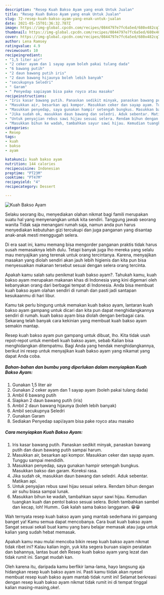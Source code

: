 ```yaml
---
description: "Resep Kuah Bakso Ayam yang enak Untuk Jualan"
title: "Resep Kuah Bakso Ayam yang enak Untuk Jualan"
slug: 72-resep-kuah-bakso-ayam-yang-enak-untuk-jualan
date: 2021-05-15T01:36:32.787Z
image: https://img-global.cpcdn.com/recipes/0844797e7fc6a5ed/680x482cq70/kuah-bakso-ayam-foto-resep-utama.jpg
thumbnail: https://img-global.cpcdn.com/recipes/0844797e7fc6a5ed/680x482cq70/kuah-bakso-ayam-foto-resep-utama.jpg
cover: https://img-global.cpcdn.com/recipes/0844797e7fc6a5ed/680x482cq70/kuah-bakso-ayam-foto-resep-utama.jpg
author: Lena Ramsey
ratingvalue: 4.9
reviewcount: 10
recipeingredient:
- "1,5 liter air"
- "2 ceker ayam dan 1 sayap ayam boleh pakai tulang dada"
- "6 bawang putih"
- "2 daun bawang putih iris"
- "2 daun bawang hijaunya boleh lebih banyak"
- "secukupnya Seledri"
- " Garam"
- " Penyedap sapiayam bisa pake royco atau masako"
recipeinstructions:
- "Iris kasar bawang putih. Panaskan sedikit minyak, panaskan bawang putih dan daun bawang putih sampai harum."
- "Masukkan air, besarkan api kompor. Masukkan ceker dan sayap ayam. Tunggu sampai mendidih."
- "Masukkan penyedap, saya gunakan hampir setengah bungkus. Masukkan bakso dan garam. Koreksi rasa."
- "Jika sudah ok, masukkan daun bawang dan seledri. Aduk sebentar. Matikan api."
- "Untuk penyajian rebus sawi hijau sesuai selera. Rendam bihun dengan air suhu biasa sampai lunak."
- "Masukkan bihun ke wadah, tambahkan sayur sawi hijau. Kemudian tuangkan kuah dan pentol bakso sesuai selera. Boleh tambahkan sambel dan kecap, loh! Humm.. Gak kalah sama bakso langganan. 😁😁"
categories:
- Resep
tags:
- kuah
- bakso
- ayam

katakunci: kuah bakso ayam 
nutrition: 144 calories
recipecuisine: Indonesian
preptime: "PT23M"
cooktime: "PT47M"
recipeyield: "4"
recipecategory: Dessert

---
```



![Kuah Bakso Ayam](https://img-global.cpcdn.com/recipes/0844797e7fc6a5ed/680x482cq70/kuah-bakso-ayam-foto-resep-utama.jpg)

Selaku seorang ibu, menyediakan olahan nikmat bagi famili merupakan suatu hal yang menyenangkan untuk kita sendiri. Tanggung jawab seorang  wanita Tidak saja menangani rumah saja, namun anda pun harus menyediakan kebutuhan gizi tercukupi dan juga panganan yang disantap anak-anak mesti menggugah selera.

Di era  saat ini, kamu memang bisa mengorder panganan praktis tidak harus susah memasaknya lebih dulu. Tetapi banyak juga lho mereka yang selalu mau menyajikan yang terenak untuk orang tercintanya. Karena, menyajikan masakan yang diolah sendiri akan jauh lebih higienis dan kita pun bisa menyesuaikan makanan tersebut sesuai dengan selera orang tercinta. 



Apakah kamu salah satu penikmat kuah bakso ayam?. Tahukah kamu, kuah bakso ayam merupakan makanan khas di Indonesia yang kini digemari oleh kebanyakan orang dari berbagai tempat di Indonesia. Anda bisa membuat kuah bakso ayam olahan sendiri di rumah dan pasti jadi santapan kesukaanmu di hari libur.

Kamu tak perlu bingung untuk memakan kuah bakso ayam, lantaran kuah bakso ayam gampang untuk dicari dan kita pun dapat menghidangkannya sendiri di rumah. kuah bakso ayam bisa diolah dengan berbagai cara. Sekarang telah banyak cara kekinian yang membuat kuah bakso ayam semakin mantap.

Resep kuah bakso ayam pun gampang untuk dibuat, lho. Kita tidak usah repot-repot untuk membeli kuah bakso ayam, sebab Kalian bisa menghidangkan ditempatmu. Bagi Anda yang hendak menghidangkannya, berikut ini resep untuk menyajikan kuah bakso ayam yang nikamat yang dapat Anda coba.

<!--inarticleads1-->

##### Bahan-bahan dan bumbu yang diperlukan dalam menyiapkan Kuah Bakso Ayam:

1. Gunakan 1,5 liter air
1. Gunakan 2 ceker ayam dan 1 sayap ayam (boleh pakai tulang dada)
1. Ambil 6 bawang putih
1. Siapkan 2 daun bawang putih (iris)
1. Ambil 2 daun bawang hijaunya (boleh lebih banyak)
1. Ambil secukupnya Seledri
1. Gunakan  Garam
1. Sediakan  Penyedap sapi/ayam bisa pake royco atau masako




<!--inarticleads2-->

##### Cara menyiapkan Kuah Bakso Ayam:

1. Iris kasar bawang putih. Panaskan sedikit minyak, panaskan bawang putih dan daun bawang putih sampai harum.
1. Masukkan air, besarkan api kompor. Masukkan ceker dan sayap ayam. Tunggu sampai mendidih.
1. Masukkan penyedap, saya gunakan hampir setengah bungkus. Masukkan bakso dan garam. Koreksi rasa.
1. Jika sudah ok, masukkan daun bawang dan seledri. Aduk sebentar. Matikan api.
1. Untuk penyajian rebus sawi hijau sesuai selera. Rendam bihun dengan air suhu biasa sampai lunak.
1. Masukkan bihun ke wadah, tambahkan sayur sawi hijau. Kemudian tuangkan kuah dan pentol bakso sesuai selera. Boleh tambahkan sambel dan kecap, loh! Humm.. Gak kalah sama bakso langganan. 😁😁




Wah ternyata resep kuah bakso ayam yang mantab sederhana ini gampang banget ya! Kamu semua dapat mencobanya. Cara buat kuah bakso ayam Sangat sesuai sekali buat kamu yang baru belajar memasak atau juga untuk kalian yang sudah hebat memasak.

Apakah kamu mau mulai mencoba bikin resep kuah bakso ayam nikmat tidak ribet ini? Kalau kalian ingin, yuk kita segera buruan siapin peralatan dan bahannya, lantas buat deh Resep kuah bakso ayam yang lezat dan tidak rumit ini. Sangat mudah kan. 

Oleh karena itu, daripada kamu berfikir lama-lama, hayo langsung aja hidangkan resep kuah bakso ayam ini. Pasti kamu tiidak akan nyesel membuat resep kuah bakso ayam mantab tidak rumit ini! Selamat berkreasi dengan resep kuah bakso ayam nikmat tidak rumit ini di tempat tinggal kalian masing-masing,oke!.


